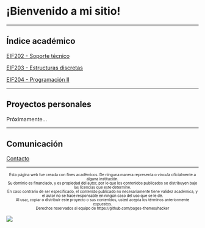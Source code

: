 # ¡Bienvenido a mi sitio!

***

## Índice académico

[EIF202 - Soporte técnico](eif202/portadaeif202.md)

[EIF203 - Estructuras discretas](eif203/portadaeif203.md)

[EIF204 - Programación II](eif204/portadaeif204.md)

***

## Proyectos personales

Próximamente...

***

## Comunicación

[Contacto](/contacto.md)

***

<center><sub><sup>Esta página web fue creada con fines académicos. De ninguna manera representa o vincula oficialmente a alguna institución.</sup></sub></center>

<center><sub><sup>Su dominio es financiado, y es propiedad del autor, por lo que los contenidos publicados se distribuyen bajo las licencias que este determine.</sup></sub></center>

<center><sub><sup>En caso contrario de ser especificado, el contenido publicado no necesariamente tiene validez académica, y el autor no se hace responsable en ningún caso del uso que se le dé.</sup></sub></center>

<center><sub><sup>Al usar, copiar o distribuir este proyecto o sus contenidos, usted acepta los términos anteriormente expuestos.</sup></sub></center>

<center><sub><sup>Derechos reservados al equipo de https://github.com/pages-themes/hacker</sup></sub></center>

![](https://img.shields.io/badge/License-CC\_BY--SA\_4.0-lightgrey.svg)
